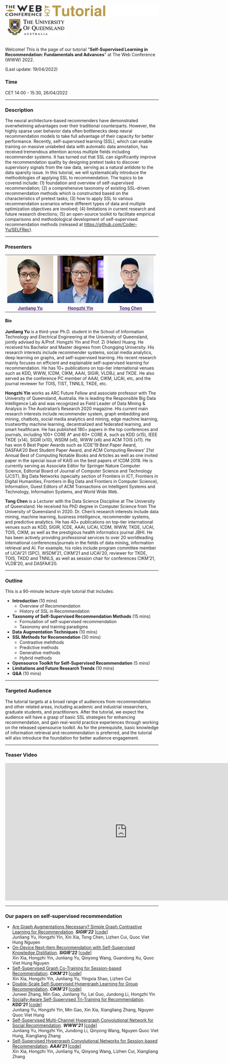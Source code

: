 ![logo_tutorial](https://raw.githubusercontent.com/ssl-recsys/ssl-recsys.github.io/main/logo2_tutorial.png)
![uq_logo](https://raw.githubusercontent.com/ssl-recsys/ssl-recsys.github.io/main/uq_logo2.jpg)

<br>
Welcome! This is the page of our tutorial "<b>Self-Supervised Learning in Recommendation: Fundamentals and Advances</b>" at The Web Conference (WWW) 2022.

(Last update: 19/04/2022)

### Time
CET 14:00 - 15:30, 26/04/2022
<hr>

### Description

The neural architecture-based recommenders have demonstrated overwhelming advantages over their traditional counterparts. However, the highly sparse user behavior data often bottlenecks deep neural recommendation models to take full advantage of their capacity for better performance. Recently, self-supervised learning (SSL), which can enable training on massive unlabeled data with automatic data annotation, has received tremendous attention across multiple fields including recommender systems. It has turned out that SSL can significantly improve the recommendation quality by designing pretext tasks to discover supervisory signals from the raw data, serving as a natural antidote to the data sparsity issue. In this tutorial, we will systematically introduce the methodologies of applying SSL to recommendation. The topics to be covered include: (1) foundation and overview of self-supervised recommendation; (2) a comprehensive taxonomy of existing SSL-driven recommendation methods which is constructed based on the characteristics of pretext tasks; (3) how to apply SSL to various recommendation scenarios where different types of data and multiple optimization objectives are involved; (4) limitations in current research and future research directions; (5) an open-source toolkit to facilitate empirical comparisons and methodological development of self-supervised recommendation methods (released at https://github.com/Coder-Yu/SELFRec). 

<hr>

### Presenters
<table style="border: none;">
<tr style="border: none;">
<td align="center">
<img class="circlepic" src="https://raw.githubusercontent.com/ssl-recsys/ssl-recsys.github.io/main/junliang.jpg" />
</td>
<td align="center">
<img class="circlepic" src="https://raw.githubusercontent.com/ssl-recsys/ssl-recsys.github.io/main/hongzhi.jpg" />
</td>
<td align="center">
<img class="circlepic" src="https://raw.githubusercontent.com/ssl-recsys/ssl-recsys.github.io/main/tongchen.jpg" />
</td>
</tr>
<tr  style="border: none;">
<td align="center">
<b><a href="https://coder-yu.github.io/" style="color:#51247a;">Junliang Yu</a></b>
</td>
<td align="center">
<b><a href="https://sites.google.com/view/hongzhi-yin/home" style="color:#51247a;">Hongzhi Yin</a></b>
</td>
<td align="center">
<b><a href="https://itee.uq.edu.au/profile/1253/rocky-chen" style="color:#51247a;">Tong Chen</a></b>
</td>
</tr>
</table>


#### Bio

<b>Junliang Yu</b>  is a third-year Ph.D. student in the School of Information Technology and Electrical Engineering at the University of Queensland, jointly advised by A/Prof. Hongzhi Yin and Prof. Zi (Helen) Huang. He received his Bachelor and Master degrees from Chongqing University. His research interests include recommender systems, social media analytics, deep learning on graphs, and self-supervised learning. His recent research mainly focuses on efficient and explainable self-supervised learning for recommendation. He has 10+ publications on top-tier international venues such as KDD, WWW, ICDM, CIKM, AAAI, SIGIR, VLDBJ, and TKDE. He also served as the conference PC member of AAAI, CIKM, IJCAI, etc, and the journal reviewer for TOIS, TIST, TNNLS, TKDE, etc. 

<b>Hongzhi Yin</b> works as ARC Future Fellow and associate professor with The University of Queensland, Australia. He is leading the Responsible Big Data Intelligence Lab and was recognized as Field Leader of Data Mining & Analysis in The Australian’s Research 2020 magazine. His current main research interests include recommender system, graph embedding and mining, chatbots, social media analytics and mining, edge machine learning, trustworthy machine learning, decentralized and federated learning, and smart healthcare. He has published 180+ papers in the top conferences and journals, including 100+ CORE A* and 60+ CORE A, such as KDD (x15), IEEE TKDE (x14), SIGIR (x10), WSDM (x6), WWW (x6) and ACM TOIS (x11). He has won 6 Best Paper Awards such as ICDE’19 Best Paper Award, DASFAA’20 Best Student Paper Award, and ACM Computing Reviews’ 21st Annual Best of Computing Notable Books and Articles as well as one invited paper in the special issue of KAIS on the best papers of ICDM 2018. He is currently serving as Associate Editor for Springer Nature Computer Science, Editorial Board of Journal of Computer Science and Technology (JCST), Big Data Networks (specialty section of Frontiers in ICT, Frontiers in Digital Humanities, Frontiers in Big Data and Frontiers in Computer Science), Information, Guest Editors of ACM Transactions on Intelligent Systems and Technology, Information Systems, and World Wide Web. 

<b>Tong Chen</b> is a Lecturer with the Data Science Discipline at The University of Queensland. He received his PhD degree in Computer Science from The University of Queensland in 2020. Dr. Chen’s research interests include data mining, machine learning, business intelligence, recommender systems, and predictive analytics. He has 40+ publications on top-tier international venues such as KDD, SIGIR, ICDE, AAAI, IJCAI, ICDM, WWW, TKDE, IJCAI, TOIS, CIKM, as well as the prestigious health informatics journal JBHI. He has been actively providing professional services to over 20 worldleading international conferences/journals in the fields of data mining, information retrieval and AI. For example, his roles include program committee member of IJCAI’21 (SPC), WSDM’21, CIKM’21 and IJCAI’20, reviewer for TKDE, TOIS, TKDD and TNNLS, as well as session chair for conferences CIKM’21, VLDB’20, and DASFAA’20.

<hr>

### Outline

This is a 90-minute lecture-style tutorial that includes:
- <b>Introduction</b>  (10 mins)
  - Overview of Recommendation
  - History of SSL in Recommendation   
- <b>Taxonomy of Self-Supervised Recommendation Methods</b>  (15 mins)
  - Formulation of self-supervised recommendation
  - Taxonomy and training paradigms
- <b>Data Augmentation Techniques</b>  (10 mins)
- <b>SSL Methods for Recomendation</b>  (30 mins)
   - Contrastive mehthods
   - Predictive methods
   - Generative methods
   - Hybrid methods
- <b>Opensource Toolkit for Self-Supervised Recommendation</b> (5 mins)
- <b>Limitations and Future Research Trends</b> (10 mins)
- <b>Q&A</b> (10 mins)
<hr>

### Targeted Audience

 The tutorial targets at a broad range of audiences from recommendation and other related areas, including academic and industrial researchers, graduate students, and practitioners. After the tutorial, we expect the audience will have a grasp of basic SSL strategies for enhancing recommendation, and gain real-world practice experiences through working on the released opensource toolkit. As for the prerequisite, basic knowledge of information retrieval and recommendation is preferred, and the tutorial will also introduce the foundation for better audience engagement.

<hr>

### Teaser Video

<iframe width="800" height="450" src="https://www.youtube.com/embed/JW7Ry4h8t4w" title="YouTube video player" frameborder="0" allow="accelerometer; autoplay; clipboard-write; encrypted-media; gyroscope; picture-in-picture" allowfullscreen></iframe>

<hr>

### Our papers on self-supervised recommendation

+ [Are Graph Augmentations Necessary? Simple Graph Contrastive Learning for Recommendation](https://arxiv.org/abs/2112.08679).  <i><b>SIGIR'22</b></i> [[code]](https://github.com/Coder-Yu/QRec/blob/master/model/ranking/SimGCL.py) <br>
Junliang Yu, Hongzhi Yin, Xin Xia, Tong Chen, Lizhen Cui, Quoc Viet Hung Nguyen
+ [	On-Device Next-Item Recommendation with Self-Supervised Knowledge Distillation](https://arxiv.org/abs/2204.11091).  <i><b>SIGIR'22</b></i> [[code]]() <br>
Xin Xia, Hongzhi Yin, Junliang Yu, Qinyong Wang, Guandong Xu, Quoc Viet Hung Nguyen
+ [Self-Supervised Graph Co-Training for Session-based Recommendation](https://dl.acm.org/doi/abs/10.1145/3459637.3482388).  <i><b>CIKM'21</b></i> [[code]](https://github.com/xiaxin1998/COTREC) <br>
Xin Xia, Hongzhi Yin, Junliang Yu, Yingxia Shao, Lizhen Cui
+ [Double-Scale Self-Supervised Hypergraph Learning for Group Recommendation](https://dl.acm.org/doi/10.1145/3459637.3482426).  <i><b>CIKM'21</b></i> [[code]](https://github.com/0411tony/HHGR) <br>
Junwei Zhang, Min Gao, Junliang Yu, Lei Guo, Jundong Li, Hongzhi Yin
+ [Socially-Aware Self-Supervised Tri-Training for Recommendation](https://dl.acm.org/doi/10.1145/3447548.3467340).  <i><b>KDD'21</b></i> [[code]](https://github.com/Coder-Yu/QRec/blob/master/model/ranking/SEPT.py) <br>
Junliang Yu, Hongzhi Yin, Min Gao, Xin Xia, Xiangliang Zhang, Nguyen Quoc Viet Hung
+ [Self-Supervised Multi-Channel Hypergraph Convolutional Network for Social Recommendation](https://dl.acm.org/doi/abs/10.1145/3442381.3449844).  <i><b>WWW'21</b></i> [[code]](https://github.com/Coder-Yu/QRec/blob/master/model/ranking/MHCN.py) <br>
Junliang Yu, Hongzhi Yin, Jundong Li, Qinyong Wang, Nguyen Quoc Viet Hung, Xiangliang Zhang
+ [Self-Supervised Hypergraph Convolutional Networks for Session-based Recommendation](https://ojs.aaai.org/index.php/AAAI/article/view/16578).  <i><b>AAAI'21</b></i> [[code]](https://github.com/xiaxin1998/DHCN) <br>
Xin Xia, Hongzhi Yin, Junliang Yu, Qinyong Wang, Lizhen Cui, Xiangliang Zhang
